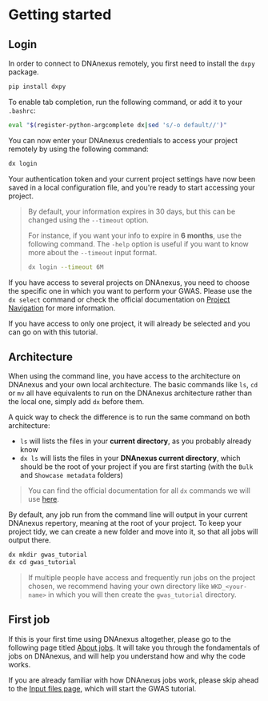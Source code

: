 # Getting started

## Login

In order to connect to DNAnexus remotely, you first need to install the `dxpy` package.

```bash
pip install dxpy
```

To enable tab completion, run the following command, or add it to your `.bashrc`:

```bash
eval "$(register-python-argcomplete dx|sed 's/-o default//')"
```

You can now enter your DNAnexus credentials to access your project remotely by using the following command:

```bash
dx login
```

Your authentication token and your current project settings have now been saved in a local configuration file, and you're ready to start accessing your project.

<blockquote>

By default, your information expires in 30 days, but this can be changed using the <code>--timeout</code> option.

For instance, if you want your info to expire in <b>6 months</b>, use the following command. The <code>-help</code> option is useful if you want to know more about the <code>--timeout</code> input format.

```bash
dx login --timeout 6M
```

</blockquote>

If you have access to several projects on DNAnexus, you need to choose the specific one in which you want to perform your GWAS.
Please use the `dx select` command or check the official documentation on [Project Navigation](https://documentation.dnanexus.com/user/projects/project-navigation#changing-your-current-project) for more information.

If you have access to only one project, it will already be selected and you can go on with this tutorial.

## Architecture

When using the command line, you have access to the architecture on DNAnexus and your own local architecture.
The basic commands like `ls`, `cd` or `mv` all have equivalents to run on the DNAnexus architecture rather than the local one, simply add `dx` before them.

A quick way to check the difference is to run the same command on both architecture:

* `ls` will lists the files in your **current directory**, as you probably already know
* `dx ls` will lists the files in your **DNAnexus current directory**, which should be the root of your project if you are first starting (with the `Bulk` and `Showcase metadata` folders)

> You can find the official documentation for all `dx` commands we will use [here](https://documentation.dnanexus.com/user/helpstrings-of-sdk-command-line-utilities).

By default, any job run from the command line will output in your current DNAnexus repertory, meaning at the root of your project.
To keep your project tidy, we can create a new folder and move into it, so that all jobs will output there.

```bash
dx mkdir gwas_tutorial
dx cd gwas_tutorial
```

> If multiple people have access and frequently run jobs on the project chosen, we recommend having your own directory like `WKD_<your-name>` in which you will then create the `gwas_tutorial` directory.

## First job

If this is your first time using DNAnexus altogether, please go to the following page titled [About jobs](jobs.md). It will take you through the fondamentals of jobs on DNAnexus, and will help you understand how and why the code works.

If you are already familiar with how DNAnexus jobs work, please skip ahead to the [Input files page](input.md), which will start the GWAS tutorial.
